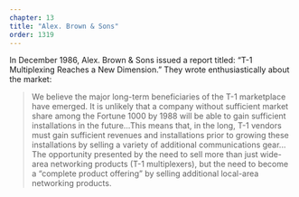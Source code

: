 ```yaml
---
chapter: 13
title: "Alex. Brown & Sons"
order: 1319
---
```


In December 1986, Alex. Brown & Sons issued a report titled: “T-1 Multiplexing Reaches a New Dimension.” They wrote enthusiastically about the market:

>We believe the major long-term beneficiaries of the T-1 marketplace have emerged. It is unlikely that a company without sufficient market share among the Fortune 1000 by 1988 will be able to gain sufficient installations in the future…This means that, in the long, T-1 vendors must gain sufficient revenues and installations prior to growing these installations by selling a variety of additional communications gear... The opportunity presented by the need to sell more than just wide-area networking products (T-1 multiplexers), but the need to become a “complete product offering” by selling additional local-area networking products.

